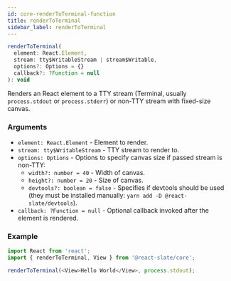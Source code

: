 ```yaml
---
id: core-renderToTerminal-function
title: renderToTerminal
sidebar_label: renderToTerminal
---
```


```js
renderToTerminal(
  element: React.Element,
  stream: tty$WritableStream | stream$Writable,
  options?: Options = {}
  callback?: ?Function = null
): void
```

Renders an React element to a TTY stream (Terminal, usually `process.stdout` or `process.stderr`) or non-TTY stream with fixed-size canvas.

### Arguments

* `element: React.Element` - Element to render.
* `stream: tty$WritableStream` - TTY stream to render to.
* `options: Options` - Options to specify canvas size if passed stream is non-TTY:
  * `width?: number = 40` - Width of canvas.
  * `height?: number = 20` - Size of canvas.
  * `devtools?: boolean = false` - Specifies if devtools should be used (they must be installed manually: `yarn add -D @react-slate/devtools`).
* `callback: ?Function = null` - Optional callback invoked after the element is rendered.

### Example

```js
import React from 'react';
import { renderToTerminal, View } from '@react-slate/core';

renderToTerminal(<View>Hello World</View>, process.stdout);
```

